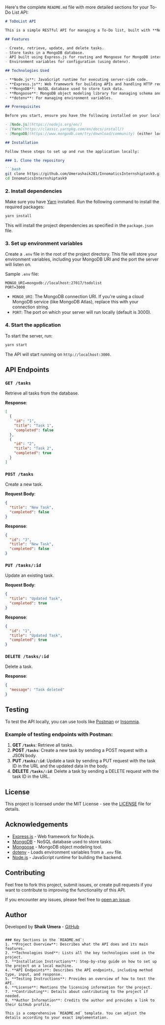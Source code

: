 Here's the complete `README.md` file with more detailed sections for your To-Do List API:

```markdown
# ToDoList API

This is a simple RESTful API for managing a To-Do list, built with **Node.js**, **Express.js**, and **MongoDB**. It supports all basic CRUD operations to create, read, update, and delete tasks.

## Features

- Create, retrieve, update, and delete tasks.
- Store tasks in a MongoDB database.
- API built using Express.js for routing and Mongoose for MongoDB interaction.
- Environment variables for configuration (using dotenv).

## Technologies Used

- **Node.js**: JavaScript runtime for executing server-side code.
- **Express.js**: Web framework for building APIs and handling HTTP requests.
- **MongoDB**: NoSQL database used to store task data.
- **Mongoose**: MongoDB object modeling library for managing schema and interactions with MongoDB.
- **dotenv**: For managing environment variables.

## Prerequisites

Before you start, ensure you have the following installed on your local machine:

- [Node.js](https://nodejs.org/en/)
- [Yarn](https://classic.yarnpkg.com/en/docs/install/)
- [MongoDB](https://www.mongodb.com/try/download/community) (either locally or use a cloud service like MongoDB Atlas)

## Installation

Follow these steps to set up and run the application locally:

### 1. Clone the repository

```bash
git clone https://github.com/Umerashaik281/InnomaticsInternshiptask9.git
cd InnomaticsInternshiptask9
```

### 2. Install dependencies

Make sure you have [Yarn](https://classic.yarnpkg.com/en/docs/install/) installed. Run the following command to install the required packages:

```bash
yarn install
```

This will install the project dependencies as specified in the `package.json` file.

### 3. Set up environment variables

Create a `.env` file in the root of the project directory. This file will store your environment variables, including your MongoDB URI and the port the server will listen on.

Sample `.env` file:

```
MONGO_URI=mongodb://localhost:27017/todolist
PORT=3000
```

- `MONGO_URI`: The MongoDB connection URI. If you're using a cloud MongoDB service (like MongoDB Atlas), replace this with your connection string.
- `PORT`: The port on which your server will run locally (default is 3000).

### 4. Start the application

To start the server, run:

```bash
yarn start
```

The API will start running on `http://localhost:3000`.

## API Endpoints

### `GET /tasks`

Retrieve all tasks from the database.

**Response**:

```json
[
  {
    "id": "1",
    "title": "Task 1",
    "completed": false
  },
  {
    "id": "2",
    "title": "Task 2",
    "completed": true
  }
]
```

### `POST /tasks`

Create a new task.

**Request Body**:

```json
{
  "title": "New Task",
  "completed": false
}
```

**Response**:

```json
{
  "id": "3",
  "title": "New Task",
  "completed": false
}
```

### `PUT /tasks/:id`

Update an existing task.

**Request Body**:

```json
{
  "title": "Updated Task",
  "completed": true
}
```

**Response**:

```json
{
  "id": "1",
  "title": "Updated Task",
  "completed": true
}
```

### `DELETE /tasks/:id`

Delete a task.

**Response**:

```json
{
  "message": "Task deleted"
}
```

## Testing

To test the API locally, you can use tools like [Postman](https://www.postman.com/) or [Insomnia](https://insomnia.rest/).

### Example of testing endpoints with Postman:

1. **GET `/tasks`**: Retrieve all tasks.
2. **POST `/tasks`**: Create a new task by sending a POST request with a JSON body.
3. **PUT `/tasks/:id`**: Update a task by sending a PUT request with the task ID in the URL and the updated data in the body.
4. **DELETE `/tasks/:id`**: Delete a task by sending a DELETE request with the task ID in the URL.

## License

This project is licensed under the MIT License - see the [LICENSE](LICENSE) file for details.

## Acknowledgements

- [Express.js](https://expressjs.com/) - Web framework for Node.js.
- [MongoDB](https://www.mongodb.com/) - NoSQL database used to store tasks.
- [Mongoose](https://mongoosejs.com/) - MongoDB object modeling tool.
- [dotenv](https://www.npmjs.com/package/dotenv) - Loads environment variables from a `.env` file.
- [Node.js](https://nodejs.org/) - JavaScript runtime for building the backend.

## Contributing

Feel free to fork this project, submit issues, or create pull requests if you want to contribute to improving the functionality of this API.

If you encounter any issues, please feel free to [open an issue](https://github.com/Umerashaik281/InnomaticsInternshiptask9/issues).

## Author

Developed by **Shaik Umera** - [GitHub](https://github.com/Umerashaik281)
```

### Key Sections in the `README.md`:
1. **Project Overview**: Describes what the API does and its main features.
2. **Technologies Used**: Lists all the key technologies used in the project.
3. **Installation Instructions**: Step-by-step guide on how to set up the project on a local machine.
4. **API Endpoints**: Describes the API endpoints, including method type, input, and response.
5. **Testing Instructions**: Provides an overview of how to test the API.
6. **License**: Mentions the licensing information for the project.
7. **Contributing**: Details about contributing to the project if needed.
8. **Author Information**: Credits the author and provides a link to their GitHub profile.

This is a comprehensive `README.md` template. You can adjust the details according to your exact implementation.
